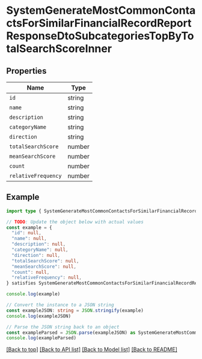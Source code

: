 
# SystemGenerateMostCommonContactsForSimilarFinancialRecordReportResponseDtoSubcategoriesTopByTotalSearchScoreInner


## Properties

Name | Type
------------ | -------------
`id` | string
`name` | string
`description` | string
`categoryName` | string
`direction` | string
`totalSearchScore` | number
`meanSearchScore` | number
`count` | number
`relativeFrequency` | number

## Example

```typescript
import type { SystemGenerateMostCommonContactsForSimilarFinancialRecordReportResponseDtoSubcategoriesTopByTotalSearchScoreInner } from '@usesofia/pegasus-core-api-sdk'

// TODO: Update the object below with actual values
const example = {
  "id": null,
  "name": null,
  "description": null,
  "categoryName": null,
  "direction": null,
  "totalSearchScore": null,
  "meanSearchScore": null,
  "count": null,
  "relativeFrequency": null,
} satisfies SystemGenerateMostCommonContactsForSimilarFinancialRecordReportResponseDtoSubcategoriesTopByTotalSearchScoreInner

console.log(example)

// Convert the instance to a JSON string
const exampleJSON: string = JSON.stringify(example)
console.log(exampleJSON)

// Parse the JSON string back to an object
const exampleParsed = JSON.parse(exampleJSON) as SystemGenerateMostCommonContactsForSimilarFinancialRecordReportResponseDtoSubcategoriesTopByTotalSearchScoreInner
console.log(exampleParsed)
```

[[Back to top]](#) [[Back to API list]](../README.md#api-endpoints) [[Back to Model list]](../README.md#models) [[Back to README]](../README.md)


